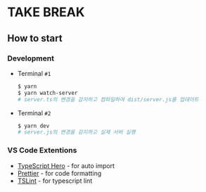 # TAKE BREAK

## How to start

### Development

- Terminal `#1`

  ```bash
  $ yarn
  $ yarn watch-server
  # server.ts의 변경을 감지하고 컴파일하여 dist/server.js를 업데이트
  ```

- Terminal `#2`

  ```bash
  $ yarn dev
  # server.js의 변경을 감지하고 실제 서버 실행
  ```

### VS Code Extentions

- [TypeScript Hero](https://gitlab.com/smartive/open-source/christoph/typescript-hero.git) - for auto import
- [Prettier](https://github.com/prettier/prettier-vscode) - for code formatting
- [TSLint](https://github.com/Microsoft/vscode-typescript-tslint-plugin) - for typescript lint
